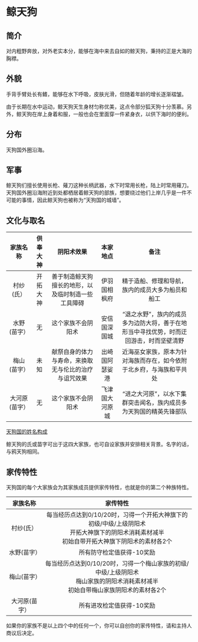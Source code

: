 # 鲸天狗

## 简介

对内粗野奔放，对外老实本分，能够在海中来去自如的鲸天狗，秉持的正是大海的胸襟。

## 外貌

手背手臂处长有鳍，能够在水下呼吸，皮肤光滑，但随着年龄的增长逐渐褶皱。

由于长期在水中运动，鲸天狗天生身材匀称优美，这点令部分狐天狗十分羡慕。另外，鲸天狗在岸上身着和服，一般也会在里面穿一件紧身衣，以供下海时的便利。

## 分布

天狗国外圈沿海。

## 军事

鲸天狗们擅长使用长枪、薙刀这种长柄武器，水下时常用长枪，陆上时常用薙刀。天狗国外圈沿海附近到处都栖居着鲸天狗的部族，想要绕过他们上岸几乎是一件不可能的事情，因此鲸天狗也被称为“天狗国的城墙”。

## 文化与取名

家族名称|供奉大神|阴阳术效果|本家地点|备注
:--:|:--:|:--:|:--:|:--:
村纱(氏）|开拓大神|善于制造鲸天狗擅长的地形，以及临时制造一些工具障碍|伊羽国相枫府|精于造船、修理和导航，族内的成员大多为船员和船工
水野(苗字）|无|这个家族不会阴阳术|安信国深国城|“退之水野”，族内的成员多为边防大将，善于在地形当中寻找优势，时而迂回游击，时而坚壁清野
梅山(苗字）|未知|献祭自身的体力与寿命，来换取无与伦比的治疗与诅咒效果|出崎国阿瑟娑港|近海巫女家族，原本为针对海族而存在，如今依附于北乡府，与海族和平共处
大河原(苗字）|无|这个家族不会阴阳术|飞津国大河原城|“进之大河原”，以水下集群突击闻名，族内成员多为天狗国的精英先锋部队

<a href="../name" target="_blank">天狗国的姓名构成</a>

鲸天狗的氏或苗字可出于这四大家族，也可自设家族并安排相关背景。名字的话，与鸦天狗相同。

## 家传特性

天狗国的每个大家族会为其家族成员提供家传特性，也就是你的第二个种族特性。

家族名称|家传特性
:--:|:--:
村纱(氏）|每当经历点达到0/10/20时，习得一个开拓大神旗下的初级/中级/上级阴阳术<br>开拓大神旗下的阴阳术消耗素材减半<br>初始自带开拓大神旗下阴阳术的素材各2个
水野(苗字）|所有防守检定值获得-10奖励
梅山(苗字）|每当经历点达到0/10/20时，习得一个梅山家族的初级/中级/上级阴阳术<br>梅山家族的阴阳术消耗素材减半<br>初始自带梅山家族阴阳术的素材各2个
大河原(苗字）|所有进攻检定值获得-10奖励

如果你的家族不是以上四个中的任何一个，你可以自创你的家传特性，请和主持人商议后决定。